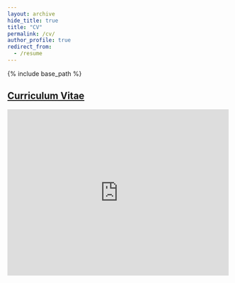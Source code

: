 ```yaml
---
layout: archive
hide_title: true
title: "CV"
permalink: /cv/
author_profile: true
redirect_from:
  - /resume
---
```


{% include base_path %}

[Curriculum Vitae](../files/nkondapa_cv_nov_2022.pdf)
--

<embed src="https://drive.google.com/viewerng/viewer?embedded=true&url=https://nkondapa.github.io/files/nkondapa_cv_april_2024.pdf" width="500" height="375">
